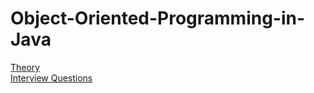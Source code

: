 # Object-Oriented-Programming-in-Java

[Theory](https://www.javatpoint.com/java-oops-concepts) <br>
[Interview Questions](https://www.javatpoint.com/corejava-interview-questions)
